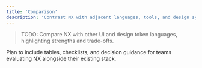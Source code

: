 ```yaml
---
title: 'Comparison'
description: 'Contrast NX with adjacent languages, tools, and design systems.'
---
```


> TODO: Compare NX with other UI and design token languages, highlighting strengths and trade-offs.

Plan to include tables, checklists, and decision guidance for teams evaluating NX alongside their existing stack.
